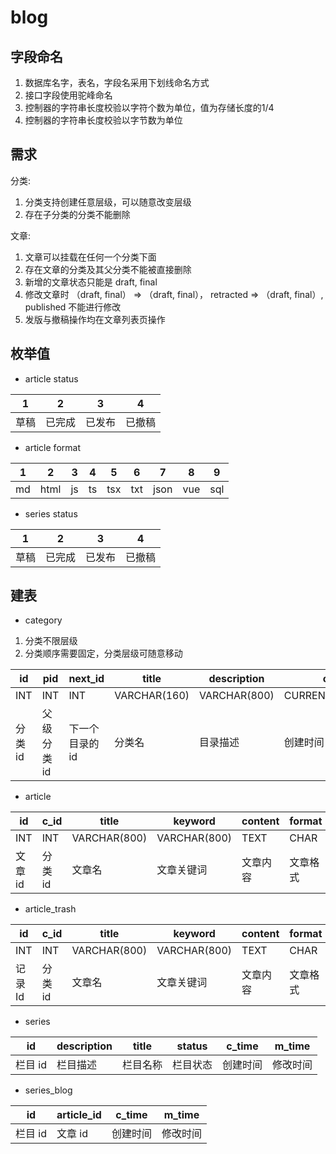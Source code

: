 # blog

## 字段命名

1. 数据库名字，表名，字段名采用下划线命名方式
2. 接口字段使用驼峰命名
3. 控制器的字符串长度校验以字符个数为单位，值为存储长度的1/4
4. 控制器的字符串长度校验以字节数为单位

## 需求

分类:

1. 分类支持创建任意层级，可以随意改变层级
2. 存在子分类的分类不能删除

文章:

1. 文章可以挂载在任何一个分类下面
2. 存在文章的分类及其父分类不能被直接删除
3. 新增的文章状态只能是 draft, final
4. 修改文章时 （draft, final） => （draft, final）， retracted => （draft, final）, published 不能进行修改
5. 发版与撤稿操作均在文章列表页操作

## 枚举值

- article status

| 1    | 2      | 3      | 4      |
| ---- | ------ | ------ | ------ |
| 草稿 | 已完成 | 已发布 | 已撤稿 |

- article format

| 1   | 2    | 3   | 4   | 5   | 6   | 7    | 8   | 9   |
| --- | ---- | --- | --- | --- | --- | ---- | --- | --- |
| md  | html | js  | ts  | tsx | txt | json | vue | sql |

- series status

| 1    | 2      | 3      | 4      |
| ---- | ------ | ------ | ------ |
| 草稿 | 已完成 | 已发布 | 已撤稿 |

## 建表

- category

1. 分类不限层级
2. 分类顺序需要固定，分类层级可随意移动

| id      | pid         | next_id        | title        | description  | c_time            | m_time            |
| ------- | ----------- | -------------- | ------------ | ------------ | ----------------- | ----------------- |
| INT     | INT         | INT            | VARCHAR(160) | VARCHAR(800) | CURRENT_TIMESTAMP | CURRENT_TIMESTAMP |
| 分类 id | 父级分类 id | 下一个目录的id | 分类名       | 目录描述     | 创建时间          | 修改时间          |

- article

| id      | c_id    | title        | keyword      | content  | format   | file_name    | status   | c_time            | m_time            |
| ------- | ------- | ------------ | ------------ | -------- | -------- | ------------ | -------- | ----------------- | ----------------- |
| INT     | INT     | VARCHAR(800) | VARCHAR(800) | TEXT     | CHAR     | VARCHAR(400) | CHAR     | CURRENT_TIMESTAMP | CURRENT_TIMESTAMP |
| 文章 id | 分类 id | 文章名       | 文章关键词   | 文章内容 | 文章格式     | 文件名       | 文章状态 | 创建时间          | 修改时间          |

- article_trash

| id      | c_id    | title        | keyword      | content  | format   | file_name    | status   | c_time            | m_time            |
| ------- | ------- | ------------ | ------------ | -------- | -------- | ------------ | -------- | ----------------- | ----------------- |
| INT     | INT     | VARCHAR(800) | VARCHAR(800) | TEXT     | CHAR     | VARCHAR(400) | CHAR     | CURRENT_TIMESTAMP | CURRENT_TIMESTAMP |
| 记录 Id | 分类 id | 文章名       | 文章关键词   | 文章内容 | 文章格式     | 文件名       | 文章状态 | 创建时间          | 修改时间          |

- series

| id      | description | title    | status   | c_time   | m_time   |
| ------- | ----------- | -------- | -------- | -------- | -------- |
| 栏目 id | 栏目描述    | 栏目名称 | 栏目状态 | 创建时间 | 修改时间 |

- series_blog

| id      | article_id | c_time   | m_time   |
| ------- | ---------- | -------- | -------- |
| 栏目 id | 文章 id    | 创建时间 | 修改时间 |
